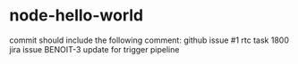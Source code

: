 # node-hello-world
commit should include the following comment:
github issue #1
rtc task 1800
jira issue BENOIT-3
update for trigger pipeline

